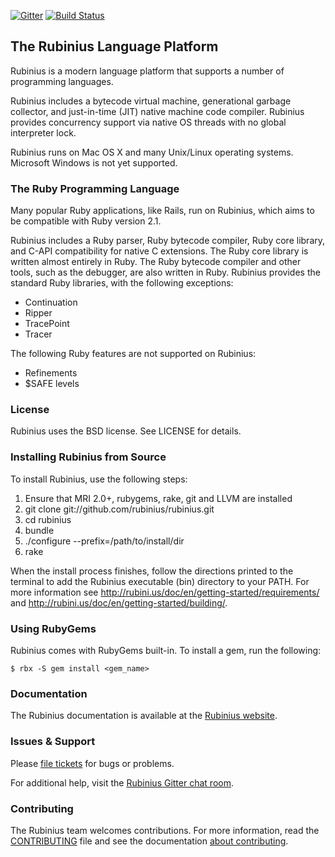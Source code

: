 [![Gitter](https://badges.gitter.im/Join%20Chat.svg)](https://gitter.im/rubinius/rubinius?utm_source=badge&utm_medium=badge&utm_campaign=pr-badge) [![Build Status](https://travis-ci.org/rubinius/rubinius.svg?branch=master)](https://travis-ci.org/rubinius/rubinius)

## The Rubinius Language Platform

Rubinius is a modern language platform that supports a number of programming languages.

Rubinius includes a bytecode virtual machine, generational garbage collector, and just-in-time (JIT) native machine code compiler. Rubinius provides concurrency support via native OS threads with no global interpreter lock.

Rubinius runs on Mac OS X and many Unix/Linux operating systems.  Microsoft Windows is not yet supported.


### The Ruby Programming Language

Many popular Ruby applications, like Rails, run on Rubinius, which aims to be
compatible with Ruby version 2.1.

Rubinius includes a Ruby parser, Ruby bytecode compiler, Ruby core library,
and C-API compatibility for native C extensions. The Ruby core library is
written almost entirely in Ruby. The Ruby bytecode compiler and other tools,
such as the debugger, are also written in Ruby.  Rubinius provides the
standard Ruby libraries, with the following exceptions:

* Continuation
* Ripper
* TracePoint
* Tracer

The following Ruby features are not supported on Rubinius:

* Refinements
* $SAFE levels


### License

Rubinius uses the BSD license. See LICENSE for details.


### Installing Rubinius from Source

To install Rubinius, use the following steps:

1. Ensure that MRI 2.0+, rubygems, rake, git and LLVM are installed
1. git clone git://github.com/rubinius/rubinius.git
1. cd rubinius
1. bundle
1. ./configure --prefix=/path/to/install/dir
1. rake

When the install process finishes, follow the directions printed to the terminal to add the Rubinius executable (bin) directory to your PATH. For more information see http://rubini.us/doc/en/getting-started/requirements/ and http://rubini.us/doc/en/getting-started/building/.


### Using RubyGems

Rubinius comes with RubyGems built-in. To install a gem, run the following:

    $ rbx -S gem install <gem_name>


### Documentation

The Rubinius documentation is available at the [Rubinius website](http://rubini.us).


### Issues & Support

Please [file tickets](http://github.com/rubinius/rubinius/issues) for bugs or problems.

For additional help, visit the [Rubinius Gitter chat room](https://gitter.im/rubinius/rubinius).


### Contributing

The Rubinius team welcomes contributions. For more information, read the
[CONTRIBUTING](https://github.com/rubinius/rubinius/blob/master/CONTRIBUTING) file and see the documentation [about contributing](http://rubini.us/doc/en/contributing/).
